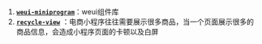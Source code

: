 1. [**`weui-miniprogram`**](https://github.com/wechat-miniprogram/weui-miniprogram)：weui组件库
2. [**`recycle-view`**](https://github.com/wechat-miniprogram/recycle-view) ：电商小程序往往需要展示很多商品，当一个页面展示很多的商品信息，会造成小程序页面的卡顿以及白屏